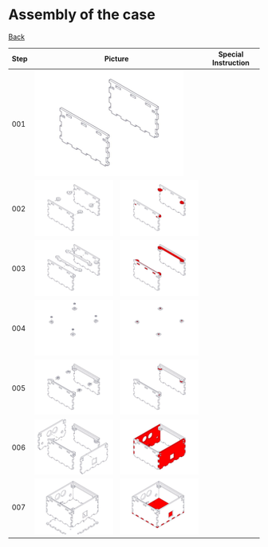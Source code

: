 <h1>Assembly of the case</h1>
<a href="../../Readme.md">Back</a>
<table>
	<thead>
		<tr>
			<th>Step</th>
			<th colspan="2">Picture</th>
			<th>Special Instruction</th>
		</tr>
	</thead>
	<tbody>
		<tr>
			<td>001</td>
			<td colspan="2" text-align="center"><img src="./MiniDeXed Case_001.jpg" width="300"></td>
			<td></td>
		</tr>
		<tr>
			<td>002</td>
			<td><img src="./MiniDeXed Case_002.jpg" width="300"></td>
			<td><img src="./MiniDeXed Case_003.jpg" width="300"></td>
			<td></td>
		</tr>
		<tr>
			<td>003</td>
			<td><img src="./MiniDeXed Case_004.jpg" width="300"></td>
			<td><img src="./MiniDeXed Case_005.jpg" width="300"></td>
			<td></td>
		</tr>
		<tr>
			<td>004</td>
			<td><img src="./MiniDeXed Case_006.jpg" width="300"></td>
			<td><img src="./MiniDeXed Case_007.jpg" width="300"></td>
			<td></td>
		</tr>
		<tr>
			<td>005</td>
			<td><img src="./MiniDeXed Case_008.jpg" width="300"></td>
			<td><img src="./MiniDeXed Case_009.jpg" width="300"></td>
			<td></td>
		</tr>
		<tr>
			<td>006</td>
			<td><img src="./MiniDeXed Case_010.jpg" width="300"></td>
			<td><img src="./MiniDeXed Case_011.jpg" width="300"></td>
			<td></td>
		</tr>
		<tr>
			<td>007</td>
			<td><img src="./MiniDeXed Case_012.jpg" width="300"></td>
			<td><img src="./MiniDeXed Case_013.jpg" width="300"></td>
			<td></td>
		</tr>
	</tbody>
</table>